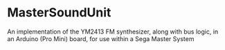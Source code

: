 # MasterSoundUnit
An implementation of the YM2413 FM synthesizer, along with bus logic, in an Arduino (Pro Mini) board, for use within a Sega Master System
